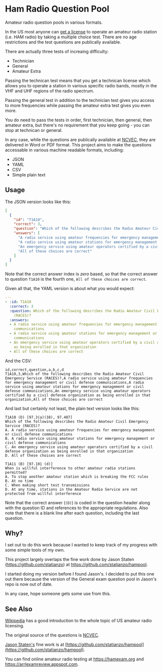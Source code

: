 # Ham Radio Question Pool

Amateur radio question pools in various formats.

In the US most anyone can
[get a license](https://www.fcc.gov/wireless/bureau-divisions/mobility-division/amateur-radio-service)
to operate an amateur radio station (i.e. HAM radio) by taking a multiple choice test.
There are no age restrictions and the test questions
are publically available.

There are actually three tests of increaing difficulty:
* Technician
* General
* Amateur Extra

Passing the technican test means that you get a technican
license which allows you to operate a station in various
specific radio bands, mostly in the VHF and UHF regions of
the radio spectrum.

Passing the general test in addition to the technician
test gives you access to more frequencies while passing
the amateur extra test gives you even more.

You do need to pass the tests in order, first technician,
then general, then amateur extra, but there's no requirement
that you keep going - you can stop at technican or general.

In any case, while the questions are publically available at
[NCVEC](http://www.ncvec.org/page.php?id=338), they are delivered
in Word or PDF format. This project aims to make the questions
accessable in various machine readable formats, including:
* JSON
* YAML
* CSV
* Simple plain text

## Usage

The JSON version looks like this:

```json
[
  {
    "id": "T1A10",
    "correct": 3,
    "question": "Which of the following describes the Radio Amateur Civil Emergency Service (RACES)?",
    "answers": [
      "A radio service using amateur frequencies for emergency management or civil defense communications",
      "A radio service using amateur stations for emergency management or civil defense communications",
      "An emergency service using amateur operators certified by a civil defense organization as being enrolled in that organization",
      "All of these choices are correct"
    ]
  }
]
```
Note that the correct answer index is *zero* based, so that the
correct answer to question `T1A10` is the fourth one,
`All of these choices are correct`.

Given all that, the YAML version is about what you would expect:

```yaml
---
- :id: T1A10
  :correct: 3
  :question: Which of the following describes the Radio Amateur Civil Emergency Service
    (RACES)?
  :answers:
  - A radio service using amateur frequencies for emergency management or civil defense
    communications
  - A radio service using amateur stations for emergency management or civil defense
    communications
  - An emergency service using amateur operators certified by a civil defense organization
    as being enrolled in that organization
  - All of these choices are correct
```

And the CSV:

```
id,correct,question,a,b,c,d
T1A10,3,Which of the following describes the Radio Amateur Civil Emergency Service (RACES)?,A radio service using amateur frequencies for emergency management or civil defense communications,A radio service using amateur stations for emergency management or civil defense communications,An emergency service using amateur operators certified by a civil defense organization as being enrolled in that organization,All of these choices are correct
```

And last but certainly not least, the plain text version looks like this:

```
T1A10 (D) [97.3(a)(38), 97.407]
Which of the following describes the Radio Amateur Civil Emergency Service (RACES)? 
A. A radio service using amateur frequencies for emergency management or civil defense communications
B. A radio service using amateur stations for emergency management or civil defense communications
C. An emergency service using amateur operators certified by a civil defense organization as being enrolled in that organization
D. All of these choices are correct

T1A11 (B) [97.101 (d)]
When is willful interference to other amateur radio stations permitted?
A. To stop another amateur station which is breaking the FCC rules
B. At no time 
C. When making short test transmissions
D. At any time, stations in the Amateur Radio Service are not protected from willful interference

```

Note that the correct answer (`(D)`) is coded in the question header along with the question ID
and references to the appropriate regulations.
Also note that there is a blank line after each question, including the last question.

## Why?

I set out to do this work because I wanted to keep track of my progress with
some simple tools of my own.

This project largely overlaps the fine work done by Jason Staten (https://github.com/statianzo)
at https://github.com/statianzo/hampool.

I started doing my version before I found
Jason's. I decided to put this one out there because the version of the General exam question
pool in Jason's repo is now out of date.

In any case, hope someone gets some use from this.

## See Also

[Wikipedia](https://en.wikipedia.org/wiki/Amateur_radio_licensing_in_the_United_States)
has a good introduction to the whole topic of US amateur radio licensing.

The original source of the questions is  [NCVEC](http://www.ncvec.org/page.php?id=338).

[Jason Staten's](https://github.com/statianzo)
fine work is at 
[https://github.com/statianzo/hampool](https://github.com/statianzo/hampool).

You can find online amateur radio testing at https://hamexam.org and https://arrlexamreview.appspot.com.





